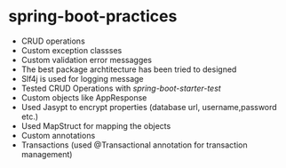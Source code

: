 # spring-boot-practices
- CRUD operations
- Custom exception classses
- Custom validation error messagges
- The best package archtitecture has been tried to designed
- Slf4j is used for logging message
- Tested CRUD Operations with *spring-boot-starter-test*
- Custom objects like AppResponse
- Used Jasypt to encrypt properties (database url, username,password etc.)
- Used MapStruct for mapping the objects
- Custom annotations
- Transactions (used @Transactional annotation for transaction management)

